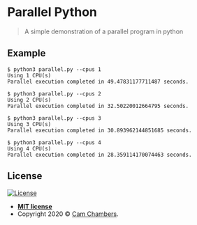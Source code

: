 # Parallel Python
> A simple demonstration of a parallel program in python

## Example
```
$ python3 parallel.py --cpus 1
Using 1 CPU(s)
Parallel execution completed in 49.47831177711487 seconds.

$ python3 parallel.py --cpus 2
Using 2 CPU(s)
Parallel execution completed in 32.50220012664795 seconds.

$ python3 parallel.py --cpus 3
Using 3 CPU(s)
Parallel execution completed in 30.893962144851685 seconds.

$ python3 parallel.py --cpus 4
Using 4 CPU(s)
Parallel execution completed in 28.359114170074463 seconds.

```

## License

[![License](http://img.shields.io/:license-mit-blue.svg?style=flat-square)](http://badges.mit-license.org)

- **[MIT license](http://opensource.org/licenses/mit-license.php)**
- Copyright 2020 © <a href="https://www.camchambers.com" target="_blank">Cam Chambers</a>.
